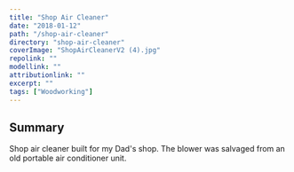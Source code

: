 ```yaml
---
title: "Shop Air Cleaner"
date: "2018-01-12"
path: "/shop-air-cleaner"
directory: "shop-air-cleaner"
coverImage: "ShopAirCleanerV2 (4).jpg"
repolink: ""
modellink: ""
attributionlink: ""
excerpt: ""
tags: ["Woodworking"]
---
```


## Summary

Shop air cleaner built for my Dad's shop. The blower was salvaged from an old portable air conditioner unit.